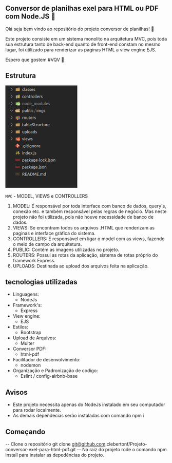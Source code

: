 ## **Conversor de planilhas exel para HTML ou PDF com Node.JS :rocket:** 

Olá seja bem vindo ao repositório do projeto conversor de planilhas! :page_with_curl:

Este projeto consiste em um sistema monolito na arquitetura MVC, pois toda sua estrutura tanto de back-end quanto de front-end constam no mesmo lugar, foi utilizado para renderizar as paginas HTML a view engine EJS.

Espero que gostem #VQV :rocket:

## Estrutura
![estrutura do projeto](./public/imgs/01-estrutura.png)

`MVC` - MODEL, VIEWS e CONTROLLERS

1. MODEL: É responsável por toda interface com banco de dados, query's, conexão etc. e também responsável pelas regras de negócio. Mas neste projeto não foi utilizada, pois não houve necessidade de banco de dados.
2.  VIEWS: Se encontram todos os arquivos .HTML que renderizam as paginas e interface gráfica do sistema.
3. CONTROLLERS: É responsável em ligar o model com as views, fazendo o meio de campo da arquitetura.
4. PUBLIC: Contém as imagens utilizadas no projeto.
5. ROUTERS:  Possui as rotas da aplicação, sistema de rotas próprio do framework Express.
6. UPLOADS: Destinada ao upload dos arquivos feita na aplicação.

## tecnologias utilizadas

- Linguagens:
  - NodeJs
- Framework's:
  - Express
- View engine:
  - EJS
- Estilos:
  - Bootstrap
- Upload de Arquivos:
  - Multer
- Conversor PDF:
  - html-pdf
- Facilitador de desenvolvimento:
  - nodemon
- Organização e Padronização de codigo:
  - Eslint / config-airbnb-base

## Avisos

- Este projeto necessita apenas do NodeJs instalado em seu computador para rodar localmente.
- As demais dependecias serão instaladas com comando npm i

## Começando

-- Clone o repositório git clone git@github.com:clebertonf/Projeto-conversor-exel-para-html-pdf.git
-- Na raiz do projeto rode o comando npm install para instalar as depedências do projeto.

